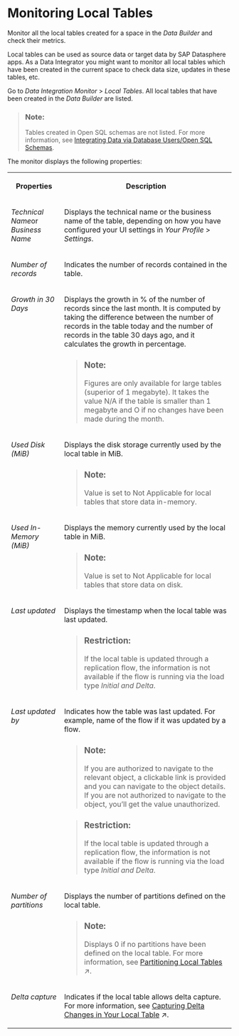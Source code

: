 <!-- loio374046156e5b47599fc9b96c8c3a4dce -->

# Monitoring Local Tables

Monitor all the local tables created for a space in the *Data Builder* and check their metrics.

Local tables can be used as source data or target data by SAP Datasphere apps. As a Data Integrator you might want to monitor all local tables which have been created in the current space to check data size, updates in these tables, etc.

Go to *Data Integration Monitor* \> *Local Tables*. All local tables that have been created in the *Data Builder* are listed.

> ### Note:  
> Tables created in Open SQL schemas are not listed. For more information, see [Integrating Data via Database Users/Open SQL Schemas](../Integrating-Data-Via-Database-Users/Open-SQL-Schema/integrating-data-via-database-users-open-sql-schemas-3de55a7.md).

The monitor displays the following properties:


<table>
<tr>
<th valign="top">

Properties

</th>
<th valign="top">

Description

</th>
</tr>
<tr>
<td valign="top">

*Technical Name*or *Business Name*

</td>
<td valign="top">

Displays the technical name or the business name of the table, depending on how you have configured your UI settings in *Your Profile* \> *Settings*.

</td>
</tr>
<tr>
<td valign="top">

*Number of records*

</td>
<td valign="top">

Indicates the number of records contained in the table.

</td>
</tr>
<tr>
<td valign="top">

*Growth in 30 Days*

</td>
<td valign="top">

Displays the growth in % of the number of records since the last month. It is computed by taking the difference between the number of records in the table today and the number of records in the table 30 days ago, and it calculates the growth in percentage.

> ### Note:  
> Figures are only available for large tables \(superior of 1 megabyte\). It takes the value N/A if the table is smaller than 1 megabyte and O if no changes have been made during the month.



</td>
</tr>
<tr>
<td valign="top">

*Used Disk \(MiB\)*

</td>
<td valign="top">

Displays the disk storage currently used by the local table in MiB.

> ### Note:  
> Value is set to Not Applicable for local tables that store data in-memory.



</td>
</tr>
<tr>
<td valign="top">

*Used In-Memory \(MiB\)*

</td>
<td valign="top">

Displays the memory currently used by the local table in MiB.

> ### Note:  
> Value is set to Not Applicable for local tables that store data on disk.



</td>
</tr>
<tr>
<td valign="top">

*Last updated*

</td>
<td valign="top">

Displays the timestamp when the local table was last updated.

> ### Restriction:  
> If the local table is updated through a replication flow, the information is not available if the flow is running via the load type *Initial and Delta*.



</td>
</tr>
<tr>
<td valign="top">

*Last updated by*

</td>
<td valign="top">

Indicates how the table was last updated. For example, name of the flow if it was updated by a flow.

> ### Note:  
> If you are authorized to navigate to the relevant object, a clickable link is provided and you can navigate to the object details. If you are not authorized to navigate to the object, you’ll get the value unauthorized.

> ### Restriction:  
> If the local table is updated through a replication flow, the information is not available if the flow is running via the load type *Initial and Delta*.



</td>
</tr>
<tr>
<td valign="top">

*Number of partitions*

</td>
<td valign="top">

Displays the number of partitions defined on the local table.

> ### Note:  
> Displays 0 if no partitions have been defined on the local table. For more information, see [Partitioning Local Tables](https://help.sap.com/viewer/24f836070a704022a40c15442163e5cf/DEV_CURRENT/en-US/03191f36e9144b2aaa47b8c9eea039c1.html "Create partitions based on one column of your local table to break your data down into smaller tables, and better manage tables with large volume of data.") :arrow_upper_right:.



</td>
</tr>
<tr>
<td valign="top">

*Delta capture*

</td>
<td valign="top">

Indicates if the local table allows delta capture. For more information, see [Capturing Delta Changes in Your Local Table](https://help.sap.com/viewer/24f836070a704022a40c15442163e5cf/DEV_CURRENT/en-US/154bdffb35814d5481d1f6de143a6b9e.html "Track the changes that will be made later on your local table after you have deployed it.") :arrow_upper_right:.

</td>
</tr>
</table>

